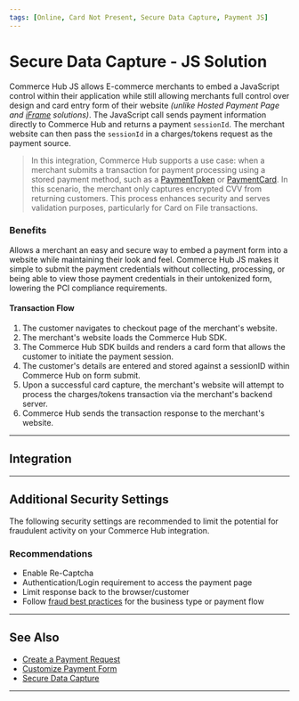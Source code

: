 ```yaml
---
tags: [Online, Card Not Present, Secure Data Capture, Payment JS]
---
```



# Secure Data Capture - JS Solution

Commerce Hub JS allows E-commerce merchants to embed a JavaScript control within their application while still allowing merchants full control over design and card entry form of their website _(unlike Hosted Payment Page and [iFrame](docs/Online-Mobile-Digital/Secure-Data-Capture/iFrame-JS/iFrame-JS.md) solutions)_. The JavaScript call sends payment information directly to Commerce Hub and returns a payment `sessionId`. The merchant website can then pass the `sessionId` in a charges/tokens request as the payment source.

<!-- theme: warning -->
> In this integration, Commerce Hub supports a use case: when a merchant submits a transaction for payment processing using a stored payment method, such as a [PaymentToken](?path=docs/Resources/API-Documents/Payments_VAS/Payment-Token.md) or [PaymentCard](?path=docs/Resources/Guides/Payment-Sources/Payment-Card.md). In this scenario, the merchant only captures encrypted CVV from returning customers. This process enhances security and serves validation purposes, particularly for Card on File transactions.

### Benefits

Allows a merchant an easy and secure way to embed a payment form into a website while maintaining their look and feel. Commerce Hub JS makes it simple to submit the payment credentials without collecting, processing, or being able to view those payment credentials in their untokenized form, lowering the PCI compliance requirements.

#### Transaction Flow

1. The customer navigates to checkout page of the merchant's website.
2. The merchant's website loads the Commerce Hub SDK.
3. The Commerce Hub SDK builds and renders a card form that allows the customer to initiate the payment session.
4. The customer's details are entered and stored against a sessionID within Commerce Hub on form submit.
5. Upon a successful card capture, the merchant's website will attempt to process the charges/tokens transaction via the merchant's backend server.
6. Commerce Hub sends the transaction response to the merchant's website.

---

## Integration

<!-- type: row -->

<!-- type: card
title: JS Integration Guide
description: Begin integration with Commerce Hub's JavaScript SDK solution.
link: ?path=docs/Online-Mobile-Digital/Secure-Data-Capture/Payment-JS/JS-Request.md
-->

<!-- type: card
title: JS Customization
description: Customize the language, theme, and font for Commerce Hub's JavaScript SDK solution.
link: ?path=docs/Online-Mobile-Digital/Secure-Data-Capture/Payment-JS/JS-Customization.md
-->

<!-- type: row-end -->

---

## Additional Security Settings

The following security settings are recommended to limit the potential for fraudulent activity on your Commerce Hub integration.

### Recommendations

- Enable Re-Captcha
- Authentication/Login requirement to access the payment page
- Limit response back to the browser/customer
- Follow [fraud best practices](?path=docs/Resources/Guides/Fraud/Fraud-Settings.md) for the business type or payment flow

---

## See Also

- [Create a Payment Request](?path=docs/Online-Mobile-Digital/Secure-Data-Capture/Payment-JS/JS-Request.md)
- [Customize Payment Form](?path=docs/Online-Mobile-Digital/Secure-Data-Capture/Payment-JS/JS-Customization.md)
- [Secure Data Capture](?path=docs/Online-Mobile-Digital/Secure-Data-Capture/Secure-Data-Capture.md)

---
